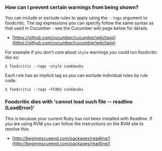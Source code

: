 ### How can I prevent certain warnings from being shown?

You can include or exclude rules to apply using the `--tags` argument to
foodcritic. The tag expressions you can specify follow the same syntax as that
used in Cucumber - see the Cucumber wiki page below for details.

* [https://github.com/cucumber/cucumber/wiki/tags](https://github.com/cucumber/cucumber/wiki/tags)

For example if you don't care about `style` warnings you could run foodcritic
like so:

    $ foodcritic --tags ~style cookbooks

Each rule has an implicit tag so you can exclude individual rules by rule code:

    $ foodcritic --tags ~FC002 cookbooks

### Foodcritic dies with 'cannot load such file -- readline (LoadError)'

This is because your current Ruby has not been installed with Readline. If you
are using RVM you can follow the instructions on the RVM site to resolve this:

* [http://beginrescueend.com/packages/readline/](http://beginrescueend.com/packages/readline/)

